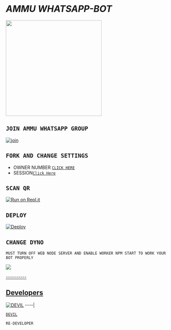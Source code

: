 #                                                               *AMMU WHATSAPP-BOT*

<div align="left">
  <img border-radius: 15px src="https://raw.githubusercontent.com/D-3-V-1-L/Ammu/main/DEVIL/icon.jpeg" width="300" height="300"/>

## `JOIN AMMU WHATSAPP GROUP`

  [![join](https://cliply.co/wp-content/uploads/2021/08/372108180_WHATSAPP_ICON_400.gif)](https://chat.whatsapp.com/Fz6MPHhRIl840px7eRuYYr)


## `FORK AND CHANGE SETTINGS`

- OWNER NUMBER [`CLICK HERE`](https://github.com/D-E-V-I-L-8/Ammu/blob/main/config.js#L2)
- SESSION[`Click Here`](https://github.com/D-E-V-I-L-8/Ammu/blob/main/devil.json#L1)


## `SCAN QR`

[![Run on Repl.it](https://repl.it/badge/github/quiec/whatsAlfa)](https://replit.com/@Devilser/AMMU-WA-BOT-QR)
  
## `DEPLOY`

[![Deploy](https://www.herokucdn.com/deploy/button.svg)](https://heroku.com/deploy?template=https://github.com/Rono-Boy/Terror-Queen)


## `CHANGE DYNO`

`MUST TURN OFF WEB NODE SERVER AND ENABLE WORKER NPM START TO WORK YOUR BOT PROPERLY`

<p align="left">
  <a href="https://github.com/D-E-V-I-L-8/Ammu"><img src="https://telegra.ph/file/67b8d38887cfcb6508226.jpg" />
</p>
----------

## Developers
  <div align="left">
  
   [![DEVIL](https://i.imgur.com/CqEfYef.jpeg)](https://github.com/D-E-V-I-L-8)
----|
<div align="left">

   [`DEVIL`](https://github.com/D-E-V-I-L-8)

   `RE-DEVELOPER`
                                  
  </div
